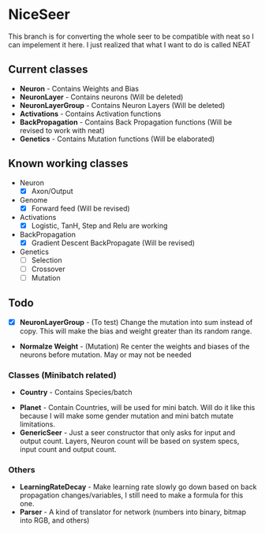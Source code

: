 # NiceSeer
This branch is for converting the whole seer to be compatible with neat so I can impelement it here.
I just realized that what I want to do is called NEAT

## Current classes
  * **Neuron** - Contains Weights and Bias
  * **NeuronLayer** - Contains neurons (Will be deleted)
  * **NeuronLayerGroup** - Contains Neuron Layers (Will be deleted)
  * **Activations** - Contains Activation functions
  * **BackPropagation** - Contains Back Propagation functions (Will be revised to work with neat)
  * **Genetics** - Contains Mutation functions (Will be elaborated)
## Known working classes
  * Neuron
    - [x] Axon/Output
  * Genome
    - [x] Forward feed (Will be revised)
  * Activations
    - [x] Logistic, TanH, Step and Relu are working
  * BackPropagation
    - [x] Gradient Descent BackPropagate (Will be revised)
  * Genetics
    - [ ] Selection
    - [ ] Crossover
    - [ ] Mutation
## Todo
  - [x] **NeuronLayerGroup** - (To test) Change the mutation into sum instead of copy. This will make the bias and weight greater than its random range.
  * **Normalze Weight** - (Mutation) Re center the weights and biases of the neurons before mutation. May or may not be needed
### Classes (Minibatch related)
  - **Country** - Contains Species/batch
  * **Planet** - Contain Countries, will be used for mini batch. Will do it like this because I will make some gender mutation and mini batch mutate limitations.
  * **GenericSeer** - Just a seer constructor that only asks for input and output count. Layers, Neuron count will be based on system specs, input count and output count.
### Others
  * **LearningRateDecay** - Make learning rate slowly go down based on back propagation changes/variables, I still need to make a formula for this one.
  * **Parser** - A kind of translator for network (numbers into binary, bitmap into RGB, and others)
